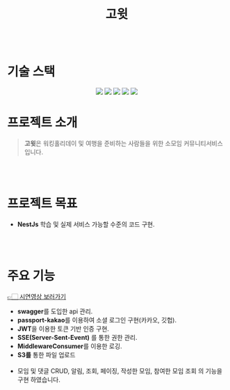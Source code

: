 <h1 align="center"> 고윗 </h1>

<br></br>

# 기술 스택
<div align="center">
  <img src="https://img.shields.io/badge/Node-16.18.1-339933?logo=node.js">
  <img src="https://img.shields.io/badge/Typescript-4.8.4-0984e3?logo=typescript">
  <img src="https://img.shields.io/badge/React-17.0.2-00a8ff?logo=react">
  <img src="https://img.shields.io/badge/NextJS-12.3.3-353b48?logo=next.js">
  <img src="https://img.shields.io/badge/NestJS-9.0.0-eb4d4b?logo=nestjs">
</div>


# 프로젝트 소개

> **고윗**은 워킹홀리데이 및 여행을 준비하는
> 사람들을 위한 소모임 커뮤니티서비스입니다.


<br></br>

# 프로젝트 목표

- **NestJs** 학습 및 실제 서비스 가능할 수준의 코드 구현.

<br></br>

# 주요 기능

[👉🏻 시연영상 보러가기](https://www.youtube.com/watch?v=kw9DbMHiows)

- **swagger**를 도입한 api 관리.
- **passport-kakao**를 이용하여 소셜 로그인 구현(카카오, 깃헙).
- **JWT**을 이용한 토큰 기반 인증 구현.
- **SSE(Server-Sent-Event)** 를 통한 권한 관리.
- **MiddlewareConsumer**를 이용한 로깅.
- **S3를** 통한 파일 업로드
<br></br>
- 모임 및 댓글 CRUD, 알림, 조회, 페이징, 작성한 모임, 참여한 모임 조회 의 기능을 구현 하였습니다.



<br></br>






<br></br>
